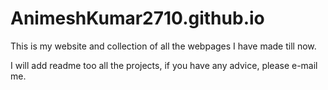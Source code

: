 # AnimeshKumar2710.github.io

This is my website and collection of all the webpages I have made till now.

I will add readme too all the projects, if you have any advice, please e-mail me.
